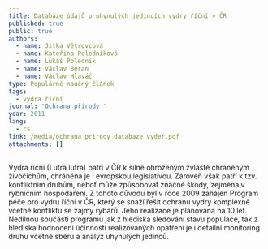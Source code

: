 ```yaml
---
title: Databáze údajů o uhynulých jedincích vydry říční v ČR
published: true
public: true
authors:
  - name: Jitka Větrovcová
  - name: Kateřina Poledníková
  - name: Lukáš Poledník
  - name: Václav Beran
  - name: Václav Hlaváč
type: Populárně naučný článek
tags:
  - vydra říční
journal: 'Ochrana přírody '
year: 2011
lang:
  - cs
link: /media/ochrana prirody_databaze vyder.pdf
attachments: []
---
```

Vydra říční (Lutra lutra) patří v ČR k silně ohroženým zvláště chráněným živočichům, chráněna je i evropskou legislativou. Zároveň však patří k tzv. konfliktním druhům, neboť může způsobovat značné škody, zejména v rybničním hospodaření. Z tohoto důvodu byl v roce 2009 zahájen Program péče pro vydru říční v ČR, který se snaží řešit ochranu vydry komplexně včetně konfliktu se zájmy rybářů. Jeho realizace je plánována na 10 let. Nedílnou součástí programu jak z hlediska sledování stavu populace, tak z hlediska hodnocení účinnosti realizovaných opatření je i detailní monitoring druhu včetně sběru a analýz uhynulých jedinců.
